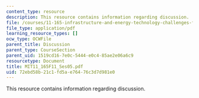 ```yaml
---
content_type: resource
description: This resource contains information regarding discussion.
file: /courses/11-165-infrastructure-and-energy-technology-challenges-fall-2011/72ebd58b21c1fd5ae76476c3d7d981e0_MIT11_165F11_Ses05.pdf
file_type: application/pdf
learning_resource_types: []
ocw_type: OCWFile
parent_title: Discussion
parent_type: CourseSection
parent_uid: 1519cd16-7e0c-5444-e0c4-85ae2e06a6c9
resourcetype: Document
title: MIT11_165F11_Ses05.pdf
uid: 72ebd58b-21c1-fd5a-e764-76c3d7d981e0
---
```

This resource contains information regarding discussion.

